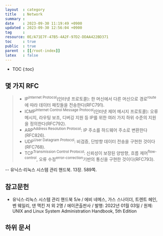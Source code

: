 ```yaml
---
layout  : category
title   : Network
summary : 
date    : 2023-09-30 11:19:49 +0900
updated : 2023-09-30 12:56:04 +0900
tag     : 
resource: 0E/A71E7F-47B5-4A2F-97D2-DDAA422BD371
toc     : true
public  : true
parent  : [[/root-index]]
latex   : false
---
```

* TOC
{:toc}

## 몇 가지 RFC

>
> - IP<sup>Internet Protocol</sup>(인터넷 프로토콜): 한 머신에서 다른 머신으로 경로<sup>route</sup>에 따라 데이터 패킷들을 전송한다(RFC791).
> - ICMP<sup>Internet Control Message Protocol</sup>(인터넷 제어 메시지 프로토콜): 오류 메시지, 라우팅 보조, 디버깅 지원 등 IP를 위한 여러 가지 하위 수준의 지원을 정의한다(RFC792).
> - ARP<sup>Address Resolution Protocol</sup>: IP 주소를 하드웨어 주소로 변환한다(RFC826).
> - UDP<sup>User Datagram Protocol</sup>: 비검증, 단방향 데이터 전송을 구현한 것이다(RFC768).
> - TCP<sup>Transmission Control Protocol</sup>: 신뢰성이 보장된 양방향, 흐름 제어<sup>flow-control</sup>, 오류 수정<sup>error-correction</sup>기반의 통신을 구현한 것이다(RFC793).
>
-- 유닉스·리눅스 시스템 관리 핸드북. 13장. 589쪽.


## 참고문헌

- 유닉스·리눅스 시스템 관리 핸드북 5/e / 에비 네메스, 가스 스나이더, 트렌트 헤인, 벤 웨일리, 댄 맥킨 저 외 2명 / 에이콘출판사 / 발행: 2022년 01월 03일 / 원제: UNIX and Linux System Administration Handbook, 5th Edition

## 하위 문서

<div id="sub-document-list"></div>

